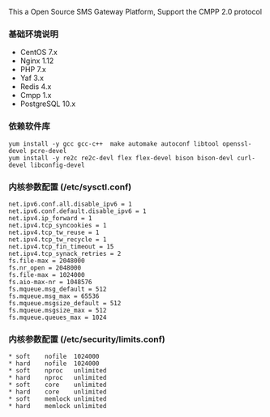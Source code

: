 This a Open Source SMS Gateway Platform, Support the CMPP 2.0 protocol

### 基础环境说明

- CentOS 7.x
- Nginx 1.12
- PHP 7.x
- Yaf 3.x
- Redis 4.x
- Cmpp 1.x
- PostgreSQL 10.x

### 依赖软件库

    yum install -y gcc gcc-c++  make automake autoconf libtool openssl-devel pcre-devel
    yum install -y re2c re2c-devl flex flex-devel bison bison-devl curl-devel libconfig-devel

### 内核参数配置 (/etc/sysctl.conf)

    net.ipv6.conf.all.disable_ipv6 = 1
    net.ipv6.conf.default.disable_ipv6 = 1
    net.ipv4.ip_forward = 1
    net.ipv4.tcp_syncookies = 1
    net.ipv4.tcp_tw_reuse = 1
    net.ipv4.tcp_tw_recycle = 1
    net.ipv4.tcp_fin_timeout = 15
    net.ipv4.tcp_synack_retries = 2
    fs.file-max = 2048000
    fs.nr_open = 2048000
    fs.file-max = 1024000
    fs.aio-max-nr = 1048576
    fs.mqueue.msg_default = 512
    fs.mqueue.msg_max = 65536
    fs.mqueue.msgsize_default = 512
    fs.mqueue.msgsize_max = 512
    fs.mqueue.queues_max = 1024

### 内核参数配置 (/etc/security/limits.conf)

    * soft    nofile  1024000
    * hard    nofile  1024000
    * soft    nproc   unlimited
    * hard    nproc   unlimited
    * soft    core    unlimited
    * hard    core    unlimited
    * soft    memlock unlimited
    * hard    memlock unlimited
